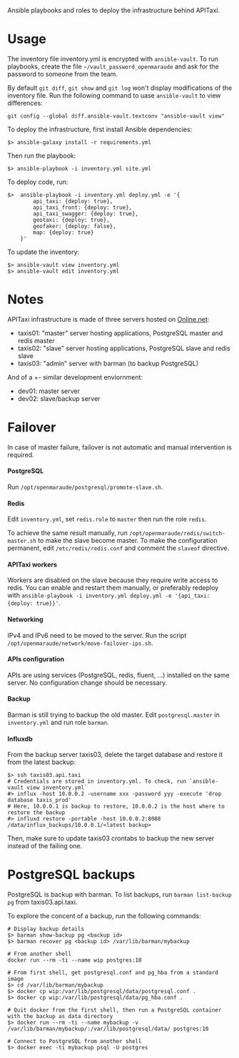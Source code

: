 Ansible playbooks and roles to deploy the infrastructure behind APITaxi.

# Usage

The inventory file inventory.yml is encrypted with `ansible-vault`. To run playbooks, create the file `~/vault_password_openmaraude` and ask for the password to someone from the team.

By default `git diff`, `git show` and `git log` won't display modifications of the inventory file. Run the following command to uase `ansible-vault` to view differences:

```
git config --global diff.ansible-vault.textconv "ansible-vault view"
```

To deploy the infrastructure, first install Ansible dependencies:

```
$> ansible-galaxy install -r requirements.yml
```

Then run the playbook:

```
$> ansible-playbook -i inventory.yml site.yml
```

To deploy code, run:

```
$>  ansible-playbook -i inventory.yml deploy.yml -e '{
        api_taxi: {deploy: true},
        api_taxi_front: {deploy: true},
        api_taxi_swagger: {deploy: true},
        geotaxi: {deploy: true},
        geofaker: {deploy: false},
        map: {deploy: true}
    }'
```

To update the inventory:

```
$> ansible-vault view inventory.yml
$> ansible-vault edit inventory.yml
```

# Notes

APITaxi infrastructure is made of three servers hosted on [Online.net](https://www.online.net):

- taxis01: "master" server hosting applications, PostgreSQL master and redis master
- taxis02: "slave" server hosting applications, PostgreSQL slave and redis slave
- taxis03: "admin" server with barman (to backup PostgreSQL)

And of a +- similar development enviornment:

- dev01: master server
- dev02: slave/backup server

# Failover

In case of master failure, failover is not automatic and manual intervention is required.

#### PostgreSQL

Run `/opt/openmaraude/postgresql/promote-slave.sh`.

#### Redis

Edit `inventory.yml`, set `redis.role` to `master` then run the role `redis`.

To achieve the same result manually, run `/opt/openmaraude/redis/switch-master.sh` to make the slave become master. To make the configuration permanent, edit `/etc/redis/redis.conf` and comment the `slaveof` directive.

#### APITaxi workers

Workers are disabled on the slave because they require write access to redis. You can enable and restart them manually, or preferably redeploy with `ansible-playbook -i inventory.yml deploy.yml -e '{api_taxi: {deploy: true}}'`.

#### Networking

IPv4 and IPv6 need to be moved to the server. Run the script `/opt/openmaraude/network/move-failover-ips.sh`.

#### APIs configuration

APIs are using services (PostgreSQL, redis, fluent, ...) installed on the same server. No configuration change should be necessary.

#### Backup

Barman is still trying to backup the old master. Edit `postgresql.master` in `inventory.yml` and run role `barman`.

#### Influxdb


From the backup server taxis03, delete the target database and restore it from the latest backup:

```
$> ssh taxis03.api.taxi
# Credentials are stored in inventory.yml. To check, run `ansible-vault view inventory.yml`
#> influx -host 10.0.0.2 -username xxx -password yyy -execute 'drop database taxis_prod'
# Here, 10.0.0.1 is backup to restore, 10.0.0.2 is the host where to restore the backup
#> influxd restore -portable -host 10.0.0.2:8088 /data/influx_backups/10.0.0.1/<latest backup>
```

Then, make sure to update taxis03 crontabs to backup the new server instead of the failing one.

# PostgreSQL backups

PostgreSQL is backup with barman. To list backups, run `barman list-backup pg` from taxis03.api.taxi.

To explore the concent of a backup, run the following commands:

```
# Display backup details
$> barman show-backup pg <backup id>
$> barman recover pg <backup id> /var/lib/barman/mybackup

# From another shell
docker run --rm -ti --name wip postgres:10

# From first shell, get postgresql.conf and pg_hba from a standard image
$> cd /var/lib/barman/mybackup
$> docker cp wip:/var/lib/postgresql/data/postgresql.conf .
$> docker cp wip:/var/lib/postgresql/data/pg_hba.conf .

# Quit docker from the first shell, then run a PostgreSQL container with the backup as data directory
$> docker run --rm -ti --name mybackup -v /var/lib/barman/mybackup/:/var/lib/postgresql/data/ postgres:10

# Connect to PostgreSQL from another shell
$> docker exec -ti mybackup psql -U postgres
```
